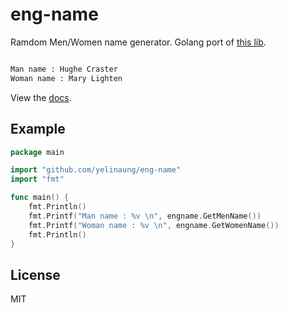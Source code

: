 eng-name
=========

Ramdom Men/Women name generator. Golang port of [this lib](https://github.com/Zwenexsys/eng_name).

```bash

Man name : Hughe Craster
Woman name : Mary Lighten

```

View the [docs](https://godoc.org/github.com/yelinaung/eng-name). 

Example
-------

```go
package main

import "github.com/yelinaung/eng-name"
import "fmt"

func main() {
    fmt.Println()
    fmt.Printf("Man name : %v \n", engname.GetMenName())
    fmt.Printf("Woman name : %v \n", engname.GetWomenName())
    fmt.Println()
}
```

License
-------
MIT

